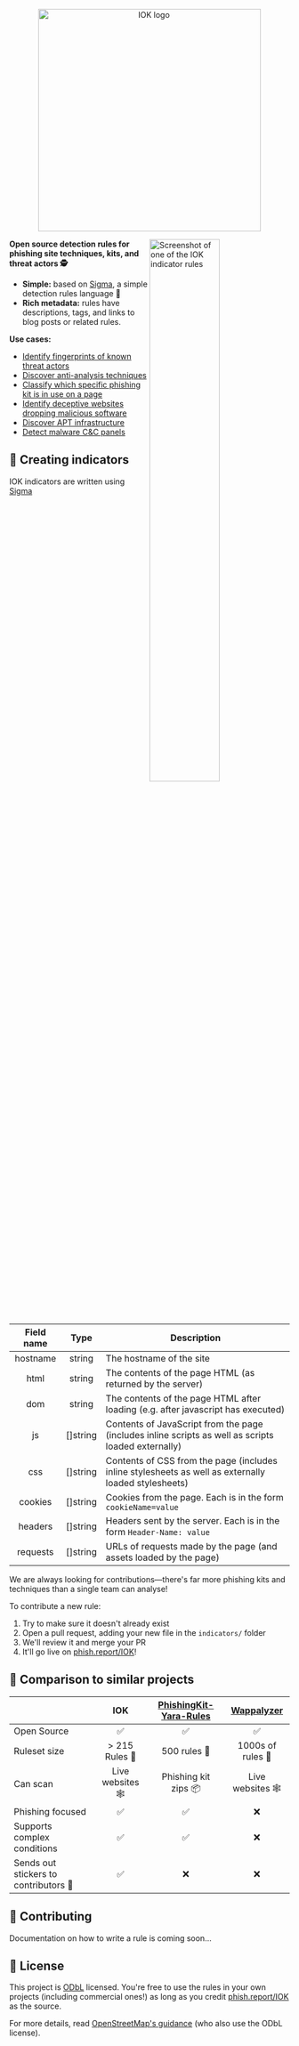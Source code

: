 <p align="center">
  <img
    width="400"
    src="https://raw.githubusercontent.com/phish-report/IOK/main/.github/logo.svg"
    alt="IOK logo"
  />
</p>

<img
src="https://raw.githubusercontent.com/phish-report/IOK/main/.github/fake-chrome-error.yml.svg"
alt="Screenshot of one of the IOK indicator rules"
width="50%"
align="right"
/>

**Open source detection rules for phishing site techniques, kits, and threat actors 🕵️**

- **Simple:** based on [Sigma](https://github.com/sigmahq/Sigma), a simple detection rules language 🚀
- **Rich metadata:** rules have descriptions, tags, and links to blog posts or related rules.

**Use cases:**

- [Identify fingerprints of known threat actors](https://github.com/phish-report/IOK/blob/main/indicators/cazanova-cookie.yml)
- [Discover anti-analysis techniques](https://github.com/phish-report/IOK/blob/main/indicators/fake-chrome-error.yml)
- [Classify which specific phishing kit is in use on a page](https://github.com/phish-report/IOK/blob/main/indicators/123-reg-63c26.yml)
- [Identify deceptive websites dropping malicious software](https://github.com/phish-report/IOK/blob/main/indicators/bbystealer-family-dropper-website-7019ae4.yml)
- [Discover APT infrastructure](https://github.com/phish-report/IOK/blob/main/indicators/kimsuky-nginx-fake-error-9b43f670.yml)
- [Detect malware C&C panels](https://github.com/phish-report/IOK/blob/main/indicators/rhadamanthys-stealer-26461dbb.yml)


## 📝 Creating indicators

IOK indicators are written using [Sigma](https://github.com/SigmaHQ/sigma)

| Field name |   Type   | Description                                                                                          |
|:----------:|:--------:|------------------------------------------------------------------------------------------------------|
|  hostname  |  string  | The hostname of the site                                                                             |
|    html    |  string  | The contents of the page HTML (as returned by the server)                                            |
|    dom     |  string  | The contents of the page HTML after loading (e.g. after javascript has executed)                     |
|     js     | []string | Contents of JavaScript from the page (includes inline scripts as well as scripts loaded externally)  |
|    css     | []string | Contents of CSS from the page (includes inline stylesheets as well as externally loaded stylesheets) |
|  cookies   | []string | Cookies from the page. Each is in the form `cookieName=value`                                        |
|  headers   | []string | Headers sent by the server. Each is in the form `Header-Name: value`                                 |
|  requests  | []string | URLs of requests made by the page (and assets loaded by the page)                                    |

We are always looking for contributions—there's far more phishing kits and techniques than a single team can analyse!

To contribute a new rule:

1. Try to make sure it doesn't already exist
2. Open a pull request, adding your new file in the `indicators/` folder
3. We'll review it and merge your PR
4. It'll go live on [phish.report/IOK](https://phish.report/IOK)!

## 💭 Comparison to similar projects

|                                       |          IOK          | [PhishingKit-Yara-Rules] |   [Wappalyzer]    |
|---------------------------------------|:---------------------:|:------------------------:|:-----------------:|
| Open Source                           |           ✅           |            ✅             |         ✅         |
| Ruleset size                          | &gt; 215 Rules 🦐 |     500 rules 🐠     | 1000s of rules 🐳 |
| Can scan                              |   Live websites 🕸    |   Phishing kit zips 📦   | Live websites 🕸  |
| Phishing focused                      |           ✅           |            ✅             |         ❌         |
| Supports complex conditions           |           ✅           |            ✅             |         ❌         |
| Sends out stickers to contributors 🎁 |           ✅           |            ❌             |         ❌         |

[PhishingKit-Yara-Rules]: https://github.com/t4d/PhishingKit-Yara-Rules

[Wappalyzer]: https://www.wappalyzer.com/

## 🤝 Contributing

Documentation on how to write a rule is coming soon...

## 📝 License

This project is [ODbL](https://github.com/phish-report/IOK/blob/main/LICENSE) licensed.
You're free to use the rules in your own projects (including commercial ones!)
as long as you credit [phish.report/IOK](https://phish.report/IOK) as the source.

For more details, read [OpenStreetMap's guidance](https://wiki.openstreetmap.org/wiki/License/Use_Cases) (who also use
the ODbL license).
